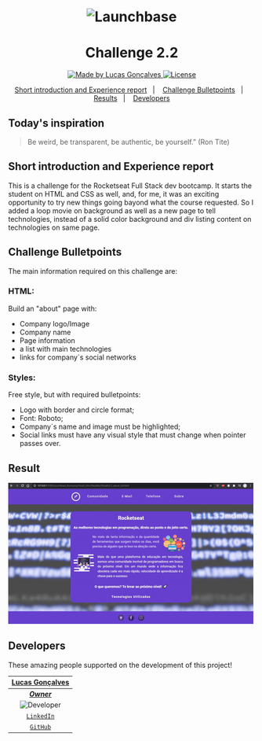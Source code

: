 <h1 align="center">
    <img alt="Launchbase" src="https://storage.googleapis.com/golden-wind/bootcamp-launchbase/logo.png" width="300px" />
</h1>
<h1 align="center">
    <strong> Challenge 2.2</strong>
</h1>

<p align="center">

  <a href="https://rocketseat.com.br">
    <img alt="Made by Lucas Gonçalves" src="https://img.shields.io/badge/made%20by-Lucas%20Gonçalves-blue">
  </a>

  <a href="LICENSE" >
    <img alt="License" src="https://img.shields.io/badge/license-MIT-blue">
  </a>

</p>

<p align="center">
  <a href="#Short-introduction-and-Experience-report">Short introduction and Experience report</a>&nbsp;&nbsp;&nbsp;|&nbsp;&nbsp;&nbsp;
  <a href="#Challenge-Bulletpoints">Challenge Bulletpoints</a>&nbsp;&nbsp;&nbsp;|&nbsp;&nbsp;&nbsp;
  <a href="#Result">Results</a>&nbsp;&nbsp;&nbsp;|&nbsp;&nbsp;&nbsp;
  <a href="#Developers">Developers</a>
</p>


## Today's inspiration
> Be weird, be transparent, be authentic, be yourself.” (Ron Tite)

## Short introduction and Experience report
This is a challenge for the Rocketseat Full Stack dev bootcamp. It starts the student on HTML and CSS as well, 
and, for me, it was an exciting opportunity to try new things going bayond what the course requested.
So I added a loop movie on background as well as a new page to tell technologies, instead of a solid color 
background and div listing content on technologies on same page.

## Challenge Bulletpoints
The main information required on this challenge are:

### HTML:
Build an "about" page with:
* Company logo/Image
* Company name
* Page information
* a list with main technologies
* links for company´s social networks  

### Styles:
Free style, but with required bulletpoints:
* Logo with border and circle format;
* Font: Roboto;
* Company´s name and image must be highlighted;
* Social links must have any visual style that must change when pointer passes over.

## Result
![gif](https://github.com/Auriflanos/Rocketlaunch_bootcamp_Challenge2.2/blob/master/about.gif)

## Developers
These amazing people supported on the development of this project!

| <a href="https://github.com/Auriflanos" target="_blank">**Lucas Gonçalves**</a> | 
| :---: |
| <a href="https://github.com/Auriflanos" target="_blank">***Owner***</a> |
|<img alt="Developer" title="Developer" src="https://avatars0.githubusercontent.com/u/66454089?s=460&u=7d44989a97508ae37a8d5d81fb1bf19e005f15e9&v=4" width="130px" />| 
| <a href="https://www.linkedin.com/in/lucasrgoncalves/" target="_blank">`LinkedIn`</a> | 
| <a href="https://github.com/Auriflanos" target="_blank">`GitHub`</a> 